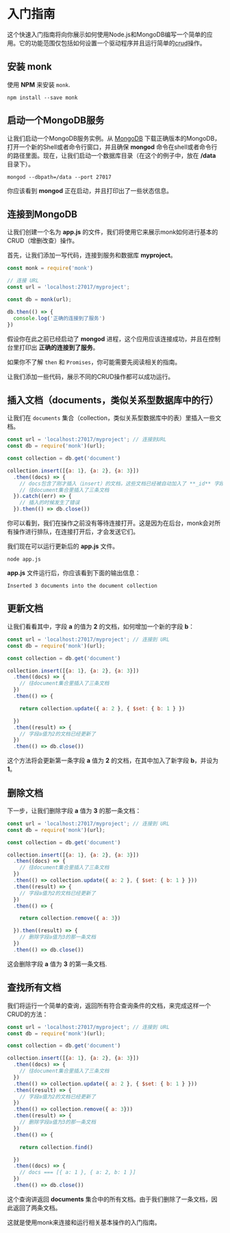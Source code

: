 # 入门指南

这个快速入门指南将向你展示如何使用Node.js和MongoDB编写一个简单的应用。它的功能范围仅包括如何设置一个驱动程序并且运行简单的<abbr title="增加 查看 修改 删除">crud</abbr>操作。

安装 monk
---------------------------
使用 **NPM** 来安装 `monk`.

```
npm install --save monk
```

启动一个MongoDB服务
---------------------------
让我们启动一个MongoDB服务实例。从 [MongoDB](http://www.mongodb.org) 下载正确版本的MongoDB，打开一个新的Shell或者命令行窗口，并且确保 **mongod** 命令在shell或者命令行的路径里面。现在，让我们启动一个数据库目录（在这个的例子中，放在 **/data** 目录下）。

```
mongod --dbpath=/data --port 27017
```

你应该看到 **mongod** 正在启动，并且打印出了一些状态信息。

连接到MongoDB
---------------------
让我们创建一个名为 **app.js** 的文件，我们将使用它来展示monk如何进行基本的CRUD（增删改查）操作。

首先，让我们添加一写代码，连接到服务和数据库 **myproject**。

```js
const monk = require('monk')

// 连接 URL
const url = 'localhost:27017/myproject';

const db = monk(url);

db.then(() => {
  console.log('正确的连接到了服务')
})
```

假设你在此之前已经启动了 **mongod** 进程，这个应用应该连接成功，并且在控制台里打印出 **正确的连接到了服务**。

如果你不了解 `then` 和 `Promises`，你可能需要先阅读相关的指南。

让我们添加一些代码，展示不同的CRUD操作都可以成功运行。

插入文档（documents，类似关系型数据库中的行）
--------------------
让我们在 `documents` 集合（collection，类似关系型数据库中的表）里插入一些文档。

```js
const url = 'localhost:27017/myproject'; // 连接到URL
const db = require('monk')(url);

const collection = db.get('document')

collection.insert([{a: 1}, {a: 2}, {a: 3}])
  .then((docs) => {
    // docs包含了刚才插入（insert）的文档，这些文档已经被自动加入了 **_id** 字段
    // 往document集合里插入了三条文档
  }).catch((err) => {
    // 插入的时候发生了错误
  }).then(() => db.close())
```

你可以看到，我们在操作之前没有等待连接打开。这是因为在后台，monk会对所有操作进行排队，在连接打开后，才会发送它们。

我们现在可以运行更新后的 **app.js** 文件。

```
node app.js
```

**app.js** 文件运行后，你应该看到下面的输出信息：

```
Inserted 3 documents into the document collection
```

更新文档
-------------------
让我们看看其中，字段 **a** 的值为 **2** 的文档，如何增加一个新的字段 **b**：

```js
const url = 'localhost:27017/myproject'; // 连接到 URL
const db = require('monk')(url);

const collection = db.get('document')

collection.insert([{a: 1}, {a: 2}, {a: 3}])
  .then((docs) => {
    // 往document集合里插入了三条文档
  })
  .then(() => {

    return collection.update({ a: 2 }, { $set: { b: 1 } })

  })
  .then((result) => {
    // 字段a值为2的文档已经更新了
  })
  .then(() => db.close())
```

这个方法将会更新第一条字段 **a** 值为 **2** 的文档，在其中加入了新字段 **b**，并设为 **1**。

删除文档
-----------------
下一步，让我们删除字段 **a** 值为 **3** 的那一条文档：

```js
const url = 'localhost:27017/myproject'; // 连接到 URL
const db = require('monk')(url);

const collection = db.get('document')

collection.insert([{a: 1}, {a: 2}, {a: 3}])
  .then((docs) => {
    // 往document集合里插入了三条文档
  })
  .then(() => collection.update({ a: 2 }, { $set: { b: 1 } }))
  .then((result) => {
    // 字段a值为2的文档已经更新了
  })
  .then(() => {

    return collection.remove({ a: 3})

  }).then((result) => {
    // 删除字段a值为3的那一条文档
  })
  .then(() => db.close())
```

这会删除字段 **a** 值为 **3** 的第一条文档.

查找所有文档
------------------
我们将运行一个简单的查询，返回所有符合查询条件的文档，来完成这样一个CRUD的方法：

```js
const url = 'localhost:27017/myproject'; // 连接到 URL
const db = require('monk')(url);

const collection = db.get('document')

collection.insert([{a: 1}, {a: 2}, {a: 3}])
  .then((docs) => {
    // 往document集合里插入了三条文档
  })
  .then(() => collection.update({ a: 2 }, { $set: { b: 1 } }))
  .then((result) => {
    // 字段a值为2的文档已经更新了
  })
  .then(() => collection.remove({ a: 3}))
  .then((result) => {
    // 删除字段a值为3的那一条文档
  })
  .then(() => {

    return collection.find()

  })
  .then((docs) => {
    // docs === [{ a: 1 }, { a: 2, b: 1 }]
  })
  .then(() => db.close())
```

这个查询讲返回 **documents** 集合中的所有文档。由于我们删除了一条文档，因此返回了两条文档。

这就是使用monk来连接和运行相关基本操作的入门指南。
